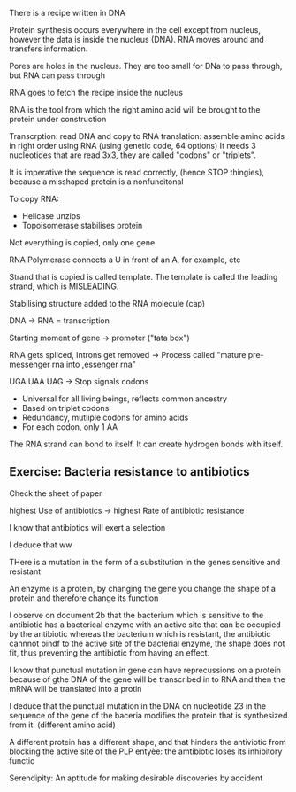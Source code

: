 There is a recipe written in DNA

Protein synthesis occurs everywhere in the cell except from nucleus, however the data is inside the nucleus (DNA). RNA moves around and transfers information.

Pores are holes in the nucleus. They are too small for DNa to pass through, but RNA can pass through

RNA goes to fetch the recipe inside the nucleus

RNA is the tool from which the right amino acid will be brought to the protein under construction

Transcrption: read DNA and copy to RNA
translation: assemble amino acids in right order using RNA (using genetic code, 64 options)
It needs 3 nucleotides that are read 3x3, they are called "codons" or "triplets".

It is imperative the sequence is read correctly, (hence STOP thingies), because a misshaped protein is a nonfuncitonal 

To copy RNA:
- Helicase unzips
- Topoisomerase stabilises protein

Not everything is copied, only one gene

RNA Polymerase connects a U in front of an A, for example, etc

Strand that is copied is called template. The template is called the leading strand, which is MISLEADING.

Stabilising structure added to the RNA molecule (cap)


DNA -> RNA = transcription

Starting moment of gene -> promoter ("tata box")

RNA gets spliced, Introns get removed -> Process called "mature pre-messenger rna into ,essenger rna"

UGA UAA UAG -> Stop signals codons

- Universal for all living beings, reflects common ancestry
- Based on triplet codons
- Redundancy, mutliple codons for amino acids
- For each codon, only 1 AA

The RNA strand can bond to itself. It can create hydrogen bonds with itself.

## Exercise: Bacteria resistance to antibiotics

Check the sheet of paper

highest Use of antibiotics -> highest Rate of antibiotic resistance

I know that antibiotics will exert a selection

I deduce that ww

THere is a mutation in the form of a substitution in the genes sensitive and resistant

An enzyme is a protein, by changing the gene you change the shape of a protein and therefore change its function

I observe on document 2b that the bacterium which is sensitive to the antibiotic has a bacterical enzyme with an active site that can be occupied by the antibiotic whereas the bacterium which is resistant, the antibiotic cannnot bindf to the active site of the bacterial enzyme, the shape does not fit, thus preventing the antibiotic from having an effect.

I know that punctual mutation in gene can have reprecussions on a protein because of gthe DNA of the gene will be transcribed in to RNA and then the mRNA will be translated into a protin

I deduce that the punctual mutation in the DNA on nucleotide 23 in the sequence of the gene of the baceria modifies the protein that is synthesized from it. (different amino acid)

A different protein has a different shape, and that hinders the antiviotic from blocking the active site of the PLP entyèe: the amtibiotic loses its inhibitory functio

Serendipity: An aptitude for making desirable discoveries by accident

